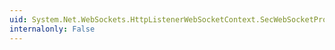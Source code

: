 ```yaml
---
uid: System.Net.WebSockets.HttpListenerWebSocketContext.SecWebSocketProtocols
internalonly: False
---
```

